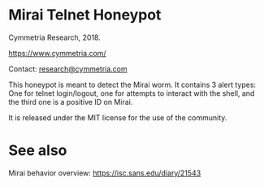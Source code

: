 # Mirai Telnet Honeypot

Cymmetria Research, 2018.

https://www.cymmetria.com/

Contact: research@cymmetria.com

This honeypot is meant to detect the Mirai worm.
It contains 3 alert types: One for telnet login/logout, one for attempts to interact with the shell, and the third one is a positive ID on Mirai.

It is released under the MIT license for the use of the community.

# See also

Mirai behavior overview: https://isc.sans.edu/diary/21543

